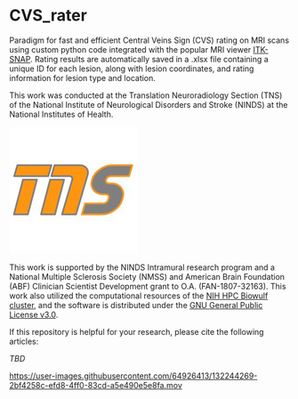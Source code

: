 # CVS_rater
Paradigm for fast and efficient Central Veins Sign (CVS) rating on MRI scans using custom python code integrated with the popular MRI viewer [ITK-SNAP](http://www.itksnap.org/pmwiki/pmwiki.php). Rating results are automatically saved in a .xlsx file containing a unique ID for each lesion, along with lesion coordinates, and rating information for lesion type and location.

This work was conducted at the Translation Neuroradiology Section (TNS) of the National Institute of Neurological Disorders and Stroke (NINDS) at the National Institutes of Health. 

![TNS Logo](/assets/tns.jpg)

This work is supported by the NINDS Intramural research program and a National Multiple Sclerosis Society (NMSS) and American Brain Foundation (ABF) Clinician Scientist Development grant to O.A. (FAN-1807-32163). This work also utilized the computational resources of the [NIH HPC Biowulf cluster](http://hpc.nih.gov), and the software is distributed under the [GNU General Public License v3.0](https://choosealicense.com/licenses/gpl-3.0/).

If this repository is helpful for your research, please cite the following articles:

*TBD*

https://user-images.githubusercontent.com/64926413/132244269-2bf4258c-efd8-4ff0-83cd-a5e490e5e8fa.mov

